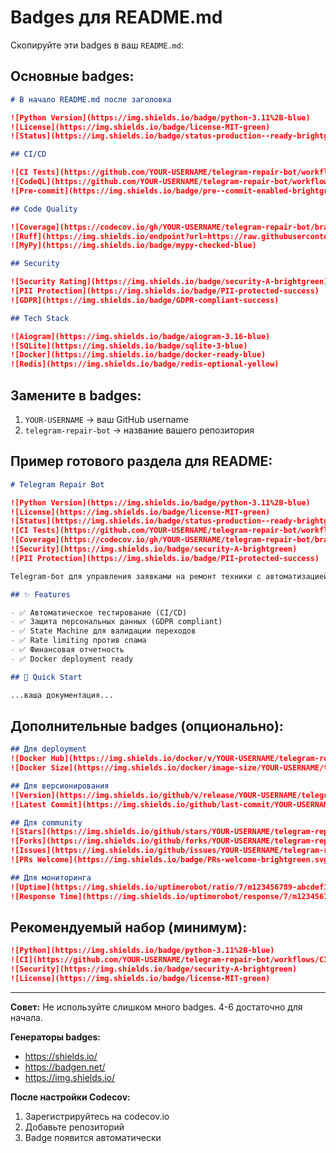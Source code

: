 # Badges для README.md

Скопируйте эти badges в ваш `README.md`:

## Основные badges:

```markdown
# В начало README.md после заголовка

![Python Version](https://img.shields.io/badge/python-3.11%2B-blue)
![License](https://img.shields.io/badge/license-MIT-green)
![Status](https://img.shields.io/badge/status-production--ready-brightgreen)

## CI/CD

![CI Tests](https://github.com/YOUR-USERNAME/telegram-repair-bot/workflows/CI%20-%20Tests%20and%20Quality%20Checks/badge.svg)
![CodeQL](https://github.com/YOUR-USERNAME/telegram-repair-bot/workflows/CodeQL%20Security%20Scan/badge.svg)
![Pre-commit](https://img.shields.io/badge/pre--commit-enabled-brightgreen?logo=pre-commit)

## Code Quality

![Coverage](https://codecov.io/gh/YOUR-USERNAME/telegram-repair-bot/branch/main/graph/badge.svg)
![Ruff](https://img.shields.io/endpoint?url=https://raw.githubusercontent.com/astral-sh/ruff/main/assets/badge/v2.json)
![MyPy](https://img.shields.io/badge/mypy-checked-blue)

## Security

![Security Rating](https://img.shields.io/badge/security-A-brightgreen)
![PII Protection](https://img.shields.io/badge/PII-protected-success)
![GDPR](https://img.shields.io/badge/GDPR-compliant-success)

## Tech Stack

![Aiogram](https://img.shields.io/badge/aiogram-3.16-blue)
![SQLite](https://img.shields.io/badge/sqlite-3-blue)
![Docker](https://img.shields.io/badge/docker-ready-blue)
![Redis](https://img.shields.io/badge/redis-optional-yellow)
```

## Замените в badges:

1. `YOUR-USERNAME` → ваш GitHub username
2. `telegram-repair-bot` → название вашего репозитория

## Пример готового раздела для README:

```markdown
# Telegram Repair Bot

![Python Version](https://img.shields.io/badge/python-3.11%2B-blue)
![License](https://img.shields.io/badge/license-MIT-green)
![Status](https://img.shields.io/badge/status-production--ready-brightgreen)
![CI Tests](https://github.com/YOUR-USERNAME/telegram-repair-bot/workflows/CI%20-%20Tests%20and%20Quality%20Checks/badge.svg)
![Coverage](https://codecov.io/gh/YOUR-USERNAME/telegram-repair-bot/branch/main/graph/badge.svg)
![Security](https://img.shields.io/badge/security-A-brightgreen)
![PII Protection](https://img.shields.io/badge/PII-protected-success)

Telegram-бот для управления заявками на ремонт техники с автоматизацией бизнес-процессов.

## ✨ Features

- ✅ Автоматическое тестирование (CI/CD)
- ✅ Защита персональных данных (GDPR compliant)
- ✅ State Machine для валидации переходов
- ✅ Rate limiting против спама
- ✅ Финансовая отчетность
- ✅ Docker deployment ready

## 🚀 Quick Start

...ваша документация...
```

## Дополнительные badges (опционально):

```markdown
## Для deployment
![Docker Hub](https://img.shields.io/docker/v/YOUR-USERNAME/telegram-repair-bot?label=docker)
![Docker Size](https://img.shields.io/docker/image-size/YOUR-USERNAME/telegram-repair-bot)

## Для версионирования
![Version](https://img.shields.io/github/v/release/YOUR-USERNAME/telegram-repair-bot)
![Latest Commit](https://img.shields.io/github/last-commit/YOUR-USERNAME/telegram-repair-bot)

## Для community
![Stars](https://img.shields.io/github/stars/YOUR-USERNAME/telegram-repair-bot?style=social)
![Forks](https://img.shields.io/github/forks/YOUR-USERNAME/telegram-repair-bot?style=social)
![Issues](https://img.shields.io/github/issues/YOUR-USERNAME/telegram-repair-bot)
![PRs Welcome](https://img.shields.io/badge/PRs-welcome-brightgreen.svg)

## Для мониторинга
![Uptime](https://img.shields.io/uptimerobot/ratio/7/m123456789-abcdef1234567890)
![Response Time](https://img.shields.io/uptimerobot/response/7/m123456789-abcdef1234567890)
```

## Рекомендуемый набор (минимум):

```markdown
![Python](https://img.shields.io/badge/python-3.11%2B-blue)
![CI](https://github.com/YOUR-USERNAME/telegram-repair-bot/workflows/CI%20-%20Tests%20and%20Quality%20Checks/badge.svg)
![Security](https://img.shields.io/badge/security-A-brightgreen)
![License](https://img.shields.io/badge/license-MIT-green)
```

---

**Совет:** Не используйте слишком много badges. 4-6 достаточно для начала.

**Генераторы badges:**
- https://shields.io/
- https://badgen.net/
- https://img.shields.io/

**После настройки Codecov:**
1. Зарегистрируйтесь на codecov.io
2. Добавьте репозиторий
3. Badge появится автоматически
